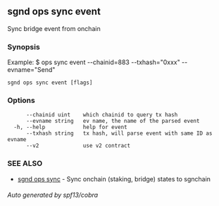 ## sgnd ops sync event

Sync bridge event from onchain

### Synopsis

Example:
$ <appd> ops sync event --chainid=883 --txhash="0xxx" --evname="Send"

```
sgnd ops sync event [flags]
```

### Options

```
      --chainid uint    which chainid to query tx hash
      --evname string   ev name, the name of the parsed event
  -h, --help            help for event
      --txhash string   tx hash, will parse event with same ID as evname
      --v2              use v2 contract
```

### SEE ALSO

* [sgnd ops sync](sgnd_ops_sync.md)	 - Sync onchain (staking, bridge) states to sgnchain

###### Auto generated by spf13/cobra
